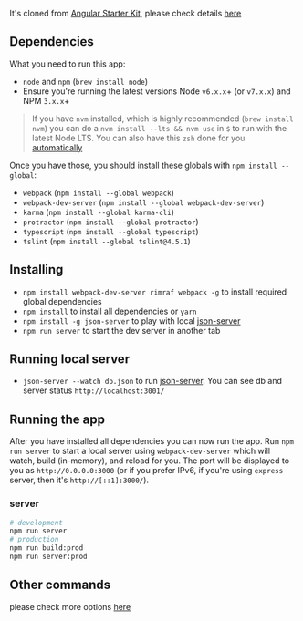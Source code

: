 It's cloned from [Angular Starter Kit](https://github.com/gdi2290/angular-starter), please check details [here](https://github.com/gdi2290/angular-starter)


## Dependencies
What you need to run this app:
* `node` and `npm` (`brew install node`)
* Ensure you're running the latest versions Node `v6.x.x`+ (or `v7.x.x`) and NPM `3.x.x`+

> If you have `nvm` installed, which is highly recommended (`brew install nvm`) you can do a `nvm install --lts && nvm use` in `$` to run with the latest Node LTS. You can also have this `zsh` done for you [automatically](https://github.com/creationix/nvm#calling-nvm-use-automatically-in-a-directory-with-a-nvmrc-file)

Once you have those, you should install these globals with `npm install --global`:
* `webpack` (`npm install --global webpack`)
* `webpack-dev-server` (`npm install --global webpack-dev-server`)
* `karma` (`npm install --global karma-cli`)
* `protractor` (`npm install --global protractor`)
* `typescript` (`npm install --global typescript`)
* `tslint` (`npm install --global tslint@4.5.1`)

## Installing
* `npm install webpack-dev-server rimraf webpack -g` to install required global dependencies
* `npm install` to install all dependencies or `yarn`
* `npm install -g json-server` to play with local [json-server](https://github.com/typicode/json-server)
* `npm run server` to start the dev server in another tab

## Running local server
* `json-server --watch db.json`  to run [json-server](https://github.com/typicode/json-server).
You can see db and server status `http://localhost:3001/`


## Running the app
After you have installed all dependencies you can now run the app. Run `npm run server` to start a local server using `webpack-dev-server` which will watch, build (in-memory), and reload for you. The port will be displayed to you as `http://0.0.0.0:3000` (or if you prefer IPv6, if you're using `express` server, then it's `http://[::1]:3000/`).

### server
```bash
# development
npm run server
# production
npm run build:prod
npm run server:prod
```

## Other commands
please check more options [here](https://github.com/gdi2290/angular-starter)
